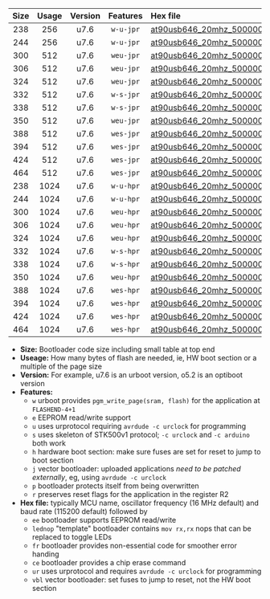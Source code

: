 |Size|Usage|Version|Features|Hex file|
|:-:|:-:|:-:|:-:|:--|
|238|256|u7.6|`w-u-jpr`|[at90usb646_20mhz_500000bps_ur_vbl.hex](https://raw.githubusercontent.com/stefanrueger/urboot/main/at90usb646_20mhz_500000bps_ur_vbl.hex)|
|244|256|u7.6|`w-u-jpr`|[at90usb646_20mhz_500000bps_lednop_ur_vbl.hex](https://raw.githubusercontent.com/stefanrueger/urboot/main/at90usb646_20mhz_500000bps_lednop_ur_vbl.hex)|
|300|512|u7.6|`weu-jpr`|[at90usb646_20mhz_500000bps_ee_ur_vbl.hex](https://raw.githubusercontent.com/stefanrueger/urboot/main/at90usb646_20mhz_500000bps_ee_ur_vbl.hex)|
|306|512|u7.6|`weu-jpr`|[at90usb646_20mhz_500000bps_ee_lednop_ur_vbl.hex](https://raw.githubusercontent.com/stefanrueger/urboot/main/at90usb646_20mhz_500000bps_ee_lednop_ur_vbl.hex)|
|324|512|u7.6|`weu-jpr`|[at90usb646_20mhz_500000bps_ee_lednop_fr_ur_vbl.hex](https://raw.githubusercontent.com/stefanrueger/urboot/main/at90usb646_20mhz_500000bps_ee_lednop_fr_ur_vbl.hex)|
|332|512|u7.6|`w-s-jpr`|[at90usb646_20mhz_500000bps_vbl.hex](https://raw.githubusercontent.com/stefanrueger/urboot/main/at90usb646_20mhz_500000bps_vbl.hex)|
|338|512|u7.6|`w-s-jpr`|[at90usb646_20mhz_500000bps_lednop_vbl.hex](https://raw.githubusercontent.com/stefanrueger/urboot/main/at90usb646_20mhz_500000bps_lednop_vbl.hex)|
|350|512|u7.6|`weu-jpr`|[at90usb646_20mhz_500000bps_ee_lednop_fr_ce_ur_vbl.hex](https://raw.githubusercontent.com/stefanrueger/urboot/main/at90usb646_20mhz_500000bps_ee_lednop_fr_ce_ur_vbl.hex)|
|388|512|u7.6|`wes-jpr`|[at90usb646_20mhz_500000bps_ee_vbl.hex](https://raw.githubusercontent.com/stefanrueger/urboot/main/at90usb646_20mhz_500000bps_ee_vbl.hex)|
|394|512|u7.6|`wes-jpr`|[at90usb646_20mhz_500000bps_ee_lednop_vbl.hex](https://raw.githubusercontent.com/stefanrueger/urboot/main/at90usb646_20mhz_500000bps_ee_lednop_vbl.hex)|
|424|512|u7.6|`wes-jpr`|[at90usb646_20mhz_500000bps_ee_lednop_fr_vbl.hex](https://raw.githubusercontent.com/stefanrueger/urboot/main/at90usb646_20mhz_500000bps_ee_lednop_fr_vbl.hex)|
|464|512|u7.6|`wes-jpr`|[at90usb646_20mhz_500000bps_ee_lednop_fr_ce_vbl.hex](https://raw.githubusercontent.com/stefanrueger/urboot/main/at90usb646_20mhz_500000bps_ee_lednop_fr_ce_vbl.hex)|
|238|1024|u7.6|`w-u-hpr`|[at90usb646_20mhz_500000bps_ur.hex](https://raw.githubusercontent.com/stefanrueger/urboot/main/at90usb646_20mhz_500000bps_ur.hex)|
|244|1024|u7.6|`w-u-hpr`|[at90usb646_20mhz_500000bps_lednop_ur.hex](https://raw.githubusercontent.com/stefanrueger/urboot/main/at90usb646_20mhz_500000bps_lednop_ur.hex)|
|300|1024|u7.6|`weu-hpr`|[at90usb646_20mhz_500000bps_ee_ur.hex](https://raw.githubusercontent.com/stefanrueger/urboot/main/at90usb646_20mhz_500000bps_ee_ur.hex)|
|306|1024|u7.6|`weu-hpr`|[at90usb646_20mhz_500000bps_ee_lednop_ur.hex](https://raw.githubusercontent.com/stefanrueger/urboot/main/at90usb646_20mhz_500000bps_ee_lednop_ur.hex)|
|324|1024|u7.6|`weu-hpr`|[at90usb646_20mhz_500000bps_ee_lednop_fr_ur.hex](https://raw.githubusercontent.com/stefanrueger/urboot/main/at90usb646_20mhz_500000bps_ee_lednop_fr_ur.hex)|
|332|1024|u7.6|`w-s-hpr`|[at90usb646_20mhz_500000bps.hex](https://raw.githubusercontent.com/stefanrueger/urboot/main/at90usb646_20mhz_500000bps.hex)|
|338|1024|u7.6|`w-s-hpr`|[at90usb646_20mhz_500000bps_lednop.hex](https://raw.githubusercontent.com/stefanrueger/urboot/main/at90usb646_20mhz_500000bps_lednop.hex)|
|350|1024|u7.6|`weu-hpr`|[at90usb646_20mhz_500000bps_ee_lednop_fr_ce_ur.hex](https://raw.githubusercontent.com/stefanrueger/urboot/main/at90usb646_20mhz_500000bps_ee_lednop_fr_ce_ur.hex)|
|388|1024|u7.6|`wes-hpr`|[at90usb646_20mhz_500000bps_ee.hex](https://raw.githubusercontent.com/stefanrueger/urboot/main/at90usb646_20mhz_500000bps_ee.hex)|
|394|1024|u7.6|`wes-hpr`|[at90usb646_20mhz_500000bps_ee_lednop.hex](https://raw.githubusercontent.com/stefanrueger/urboot/main/at90usb646_20mhz_500000bps_ee_lednop.hex)|
|424|1024|u7.6|`wes-hpr`|[at90usb646_20mhz_500000bps_ee_lednop_fr.hex](https://raw.githubusercontent.com/stefanrueger/urboot/main/at90usb646_20mhz_500000bps_ee_lednop_fr.hex)|
|464|1024|u7.6|`wes-hpr`|[at90usb646_20mhz_500000bps_ee_lednop_fr_ce.hex](https://raw.githubusercontent.com/stefanrueger/urboot/main/at90usb646_20mhz_500000bps_ee_lednop_fr_ce.hex)|

- **Size:** Bootloader code size including small table at top end
- **Useage:** How many bytes of flash are needed, ie, HW boot section or a multiple of the page size
- **Version:** For example, u7.6 is an urboot version, o5.2 is an optiboot version
- **Features:**
  + `w` urboot provides `pgm_write_page(sram, flash)` for the application at `FLASHEND-4+1`
  + `e` EEPROM read/write support
  + `u` uses urprotocol requiring `avrdude -c urclock` for programming
  + `s` uses skeleton of STK500v1 protocol; `-c urclock` and `-c arduino` both work
  + `h` hardware boot section: make sure fuses are set for reset to jump to boot section
  + `j` vector bootloader: uploaded applications *need to be patched externally*, eg, using `avrdude -c urclock`
  + `p` bootloader protects itself from being overwritten
  + `r` preserves reset flags for the application in the register R2
- **Hex file:** typically MCU name, oscillator frequency (16 MHz default) and baud rate (115200 default) followed by
  + `ee` bootloader supports EEPROM read/write
  + `lednop` "template" bootloader contains `mov rx,rx` nops that can be replaced to toggle LEDs
  + `fr` bootloader provides non-essential code for smoother error handing
  + `ce` bootloader provides a chip erase command
  + `ur` uses urprotocol and requires `avrdude -c urclock` for programming
  + `vbl` vector bootloader: set fuses to jump to reset, not the HW boot section
